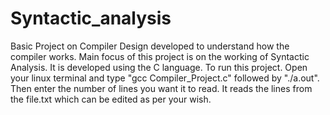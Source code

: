 # Syntactic_analysis
Basic Project on Compiler Design developed to understand how the compiler works. Main focus of this project is on the working of Syntactic Analysis. It is developed using the C language. To run this project. Open your linux terminal and type "gcc Compiler_Project.c" followed by "./a.out". Then enter the number of lines you want it to read. It reads the lines from the file.txt which can be edited as per your wish.
